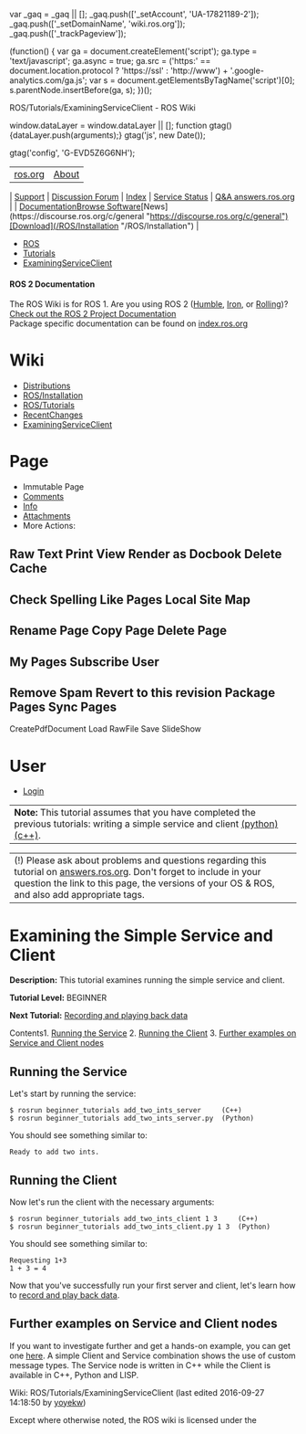 

 var \_gaq = \_gaq || [];
 \_gaq.push(['\_setAccount', 'UA-17821189-2']);
 \_gaq.push(['\_setDomainName', 'wiki.ros.org']);
 \_gaq.push(['\_trackPageview']);

 (function() {
 var ga = document.createElement('script'); ga.type = 'text/javascript'; ga.async = true;
 ga.src = ('https:' == document.location.protocol ? 'https://ssl' : 'http://www') + '.google-analytics.com/ga.js';
 var s = document.getElementsByTagName('script')[0]; s.parentNode.insertBefore(ga, s);
 })();

ROS/Tutorials/ExaminingServiceClient - ROS Wiki

<!--
var search\_hint = "Search";
//-->

 window.dataLayer = window.dataLayer || [];
 function gtag(){dataLayer.push(arguments);}
 gtag('js', new Date());

 gtag('config', 'G-EVD5Z6G6NH');

<!--// Initialize search form
var f = document.getElementById('searchform');
if(f) f.getElementsByTagName('label')[0].style.display = 'none';
var e = document.getElementById('searchinput');
if(e) {
 searchChange(e);
 searchBlur(e);
}

function handleSubmit() {
 var f = document.getElementById('searchform');
 var t = document.getElementById('searchinput');
 var r = document.getElementById('real\_searchinput');

 //alert("handleSubmit "+ t.value);
 if(t.value.match(/review/)) {
 r.value = t.value;
 } else {
 //r.value = t.value + " -PackageReviewCategory -StackReviewCategory -M3Review -DocReview -ApiReview -HelpOn -BadContent -LocalSpellingWords";
 r.value = t.value + " -PackageReviewCategory -StackReviewCategory -DocReview -ApiReview";
 }
 //return validate(f);
}
//-->

|  |  |
| --- | --- |
| [ros.org](/ "/") | [About](http://www.ros.org/about-ros "http://www.ros.org/about-ros")
 |
 [Support](/Support "/Support")
 |
 [Discussion Forum](http://discourse.ros.org/ "http://discourse.ros.org/")
 |
 [Index](http://index.ros.org/ "http://index.ros.org/")
 |
 [Service Status](http://status.ros.org/ "http://status.ros.org/")
 |
 [Q&A answers.ros.org](http://answers.ros.org/ "http://answers.ros.org/") |
| [Documentation](/ "/")[Browse Software](https://index.ros.org/packages "https://index.ros.org/packages")[News](https://discourse.ros.org/c/general "https://discourse.ros.org/c/general")[Download](/ROS/Installation "/ROS/Installation") |

* [ROS](/ROS "/ROS")
* [Tutorials](/ROS/Tutorials "/ROS/Tutorials")
* [ExaminingServiceClient](/ROS/Tutorials/ExaminingServiceClient "/ROS/Tutorials/ExaminingServiceClient")

#### ROS 2 Documentation

The ROS Wiki is for ROS 1. Are you using ROS 2 ([Humble](http://docs.ros.org/en/humble/ "http://docs.ros.org/en/humble/"), [Iron](http://docs.ros.org/en/iron/ "http://docs.ros.org/en/iron/"), or [Rolling](http://docs.ros.org/en/rolling/ "http://docs.ros.org/en/rolling/"))?   
[Check out the ROS 2 Project Documentation](http://docs.ros.org "http://docs.ros.org")  
Package specific documentation can be found on [index.ros.org](https://index.ros.org "https://index.ros.org")

# Wiki

* [Distributions](/Distributions "/Distributions")
* [ROS/Installation](/ROS/Installation "/ROS/Installation")
* [ROS/Tutorials](/ROS/Tutorials "/ROS/Tutorials")
* [RecentChanges](/RecentChanges "/RecentChanges")
* [ExaminingServiceClient](/ROS/Tutorials/ExaminingServiceClient "/ROS/Tutorials/ExaminingServiceClient")

# Page

* Immutable Page
* [Comments](# "#")
* [Info](/action/info/ROS/Tutorials/ExaminingServiceClient?action=info "/action/info/ROS/Tutorials/ExaminingServiceClient?action=info")
* [Attachments](/action/AttachFile/ROS/Tutorials/ExaminingServiceClient?action=AttachFile "/action/AttachFile/ROS/Tutorials/ExaminingServiceClient?action=AttachFile")
* More Actions:

Raw Text
Print View
Render as Docbook
Delete Cache
------------------------
Check Spelling
Like Pages
Local Site Map
------------------------
Rename Page
Copy Page
Delete Page
------------------------
My Pages
Subscribe User
------------------------
Remove Spam
Revert to this revision
Package Pages
Sync Pages
------------------------
CreatePdfDocument
Load
RawFile
Save
SlideShow

<!--// Init menu
actionsMenuInit('More Actions:');
//-->

# User

* [Login](/action/login/ROS/Tutorials/ExaminingServiceClient?action=login "/action/login/ROS/Tutorials/ExaminingServiceClient?action=login")

|  |
| --- |
| **Note:** This tutorial assumes that you have completed the previous tutorials: writing a simple service and client [(python)](/ROS/Tutorials/WritingServiceClient%28python%29 "/ROS/Tutorials/WritingServiceClient%28python%29") [(c++)](/ROS/Tutorials/WritingServiceClient%28c%2B%2B%29 "/ROS/Tutorials/WritingServiceClient%28c%2B%2B%29").  |

|  |
| --- |
| (!) Please ask about problems and questions regarding this tutorial on [answers.ros.org](http://answers.ros.org "http://answers.ros.org"). Don't forget to include in your question the link to this page, the versions of your OS & ROS, and also add appropriate tags. |

# Examining the Simple Service and Client

**Description:** This tutorial examines running the simple service and client.  

**Tutorial Level:** BEGINNER  

**Next Tutorial:** [Recording and playing back data](/ROS/Tutorials/Recording%20and%20playing%20back%20data "/ROS/Tutorials/Recording%20and%20playing%20back%20data")   

 Contents1. [Running the Service](#Running_the_Service "#Running_the_Service")
2. [Running the Client](#Running_the_Client "#Running_the_Client")
3. [Further examples on Service and Client nodes](#Further_examples_on_Service_and_Client_nodes "#Further_examples_on_Service_and_Client_nodes")

## Running the Service

Let's start by running the service: 
```
$ rosrun beginner_tutorials add_two_ints_server     (C++)
$ rosrun beginner_tutorials add_two_ints_server.py  (Python) 
```
You should see something similar to: 
```
Ready to add two ints.
```

## Running the Client

Now let's run the client with the necessary arguments: 
```
$ rosrun beginner_tutorials add_two_ints_client 1 3     (C++)
$ rosrun beginner_tutorials add_two_ints_client.py 1 3  (Python) 
```
You should see something similar to: 
```
Requesting 1+3
1 + 3 = 4
```
Now that you've successfully run your first server and client, let's learn how to [record and play back data](/ROS/Tutorials/Recording%20and%20playing%20back%20data "/ROS/Tutorials/Recording%20and%20playing%20back%20data"). 
## Further examples on Service and Client nodes

If you want to investigate further and get a hands-on example, you can get one [here](https://github.com/fairlight1337/ros_service_examples/ "https://github.com/fairlight1337/ros_service_examples/"). A simple Client and Service combination shows the use of custom message types. The Service node is written in C++ while the Client is available in C++, Python and LISP. 

Wiki: ROS/Tutorials/ExaminingServiceClient (last edited 2016-09-27 14:18:50 by [yoyekw](/yoyekw "yoyekw @ robot-NAT.elka.pw.edu.pl[194.29.160.190]"))

Except where otherwise noted, the ROS wiki is licensed under the   

